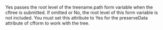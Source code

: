 Yes passes the root level of the treename.path form variable when the cftree is submitted. If
	omitted or No, the root level of this form variable is not included. You must set this attribute to
	Yes for the preserveData attribute of cfform to work with the tree.